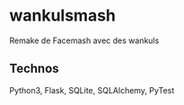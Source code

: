 # wankulsmash
Remake de Facemash avec des wankuls

## Technos
Python3, Flask, SQLite, SQLAlchemy, PyTest
